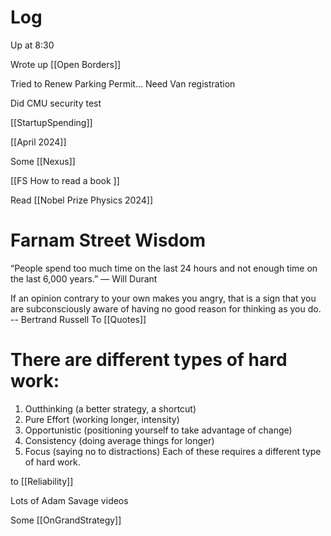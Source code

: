 

# Log


Up at 8:30 

Wrote up [[Open Borders]]

Tried to Renew Parking Permit... Need Van registration

Did CMU security test

[[StartupSpending]]

[[April 2024]]

Some [[Nexus]]

[[FS How to read a book ]]

Read [[Nobel Prize Physics 2024]]


# Farnam Street Wisdom
“People spend too much time on the last 24 hours and not enough time on the last 6,000 years.”
— Will Durant


If an opinion contrary to your own makes you angry, that is a sign that you are subconsciously aware of having no good reason for thinking as you do.
-- Bertrand Russell 
To  [[Quotes]]

# There are different types of hard work:
1. Outthinking (a better strategy, a shortcut)  
2. Pure Effort (working longer, intensity)  
3. Opportunistic (positioning yourself to take advantage of change)  
4. Consistency (doing average things for longer)  
5. Focus (saying no to distractions)
Each of these requires a different type of hard work.

to [[Reliability]]


Lots of Adam Savage videos 

Some [[OnGrandStrategy]]